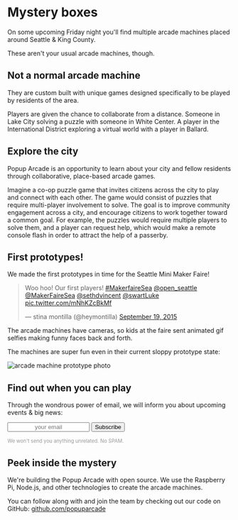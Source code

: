 ---
---

# Mystery boxes

On some upcoming Friday night you'll find multiple arcade machines placed around Seattle & King County. 

These aren't your usual arcade machines, though.

## Not a normal arcade machine
They are custom built with unique games designed specifically to be played by residents of the area.

Players are given the chance to collaborate from a distance. Someone in Lake City solving a puzzle with someone in White Center. A player in the International District exploring a virtual world with a player in Ballard.

## Explore the city
Popup Arcade is an opportunity to learn about your city and fellow residents through collaborative, place-based arcade games.

Imagine a co-op puzzle game that invites citizens across the city to play and connect with each other. The game would consist of puzzles that require multi-player involvement to solve. The goal is to improve community engagement across a city, and encourage citizens to work together toward a common goal. For example, the puzzles would require multiple players to solve them, and a player can request help, which would make a remote console flash in order to attract the help of a passerby.

## First prototypes!

We made the first prototypes in time for the Seattle Mini Maker Faire!

<blockquote class="twitter-tweet" lang="en"><p lang="en" dir="ltr">Woo hoo! Our first players! <a href="https://twitter.com/hashtag/MakerfaireSea?src=hash">#MakerfaireSea</a> <a href="https://twitter.com/open_seattle">@open_seattle</a> <a href="https://twitter.com/MakerFaireSea">@MakerFaireSea</a> <a href="https://twitter.com/sethdvincent">@sethdvincent</a> <a href="https://twitter.com/swartLuke">@swartLuke</a> <a href="http://t.co/mNhKZcBkMf">pic.twitter.com/mNhKZcBkMf</a></p>&mdash; stina montilla (@heymontilla) <a href="https://twitter.com/heymontilla/status/645289373286555648">September 19, 2015</a></blockquote>
<script async src="//platform.twitter.com/widgets.js" charset="utf-8"></script>

The arcade machines have cameras, so kids at the faire sent animated gif selfies making funny faces back and forth.

The machines are super fun even in their current sloppy prototype state:

![arcade machine prototype photo]({{site.baseurl}}/assets/prototype.jpg)

## Find out when you can play

Through the wondrous power of email, we will inform you about upcoming events & big news:

<form action="https://tinyletter.com/popuparcade" method="post" target="popupwindow" onsubmit="window.open('https://tinyletter.com/popuparcade', 'popupwindow', 'scrollbars=yes,width=800,height=600');return true"><input type="text" name="email" id="tlemail" placeholder="your email" class="full-width" style="text-align:center;"> <input type="hidden" value="1" name="embed"/><input type="submit" value="Subscribe" class="button full-width" /></form>

<p style="font-size:0.8em; color:#999;">We won't send you anything unrelated. No SPAM.</p>

## Peek inside the mystery

We're building the Popup Arcade with open source. We use the Raspberry Pi, Node.js, and other technologies to create the arcade machines.

You can follow along with and join the team by checking out our code on GitHub: [github.com/popuparcade](http://github.com/popuparcade)